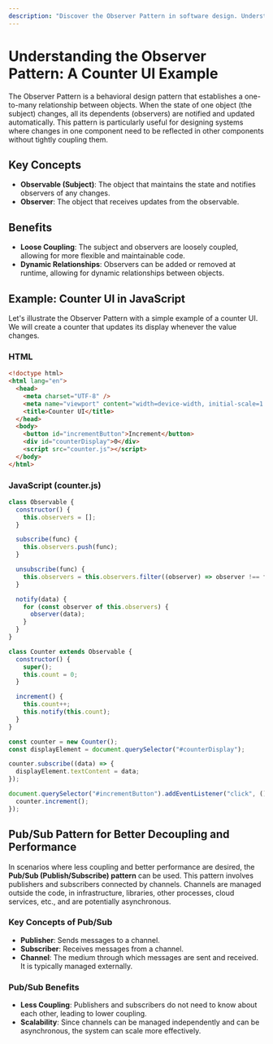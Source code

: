```yaml
---
description: "Discover the Observer Pattern in software design. Understand its concepts and benefits through a practical JavaScript example."
---
```


# Understanding the Observer Pattern: A Counter UI Example

The Observer Pattern is a behavioral design pattern that establishes a one-to-many relationship between objects. When the state of one object (the subject) changes, all its dependents (observers) are notified and updated automatically. This pattern is particularly useful for designing systems where changes in one component need to be reflected in other components without tightly coupling them.

## Key Concepts

- **Observable (Subject)**: The object that maintains the state and notifies observers of any changes.
- **Observer**: The object that receives updates from the observable.

## Benefits

- **Loose Coupling**: The subject and observers are loosely coupled, allowing for more flexible and maintainable code.
- **Dynamic Relationships**: Observers can be added or removed at runtime, allowing for dynamic relationships between objects.

## Example: Counter UI in JavaScript

Let's illustrate the Observer Pattern with a simple example of a counter UI. We will create a counter that updates its display whenever the value changes.

### HTML

```html
<!doctype html>
<html lang="en">
  <head>
    <meta charset="UTF-8" />
    <meta name="viewport" content="width=device-width, initial-scale=1.0" />
    <title>Counter UI</title>
  </head>
  <body>
    <button id="incrementButton">Increment</button>
    <div id="counterDisplay">0</div>
    <script src="counter.js"></script>
  </body>
</html>
```

### JavaScript (counter.js)

```javascript
class Observable {
  constructor() {
    this.observers = [];
  }

  subscribe(func) {
    this.observers.push(func);
  }

  unsubscribe(func) {
    this.observers = this.observers.filter((observer) => observer !== func);
  }

  notify(data) {
    for (const observer of this.observers) {
      observer(data);
    }
  }
}

class Counter extends Observable {
  constructor() {
    super();
    this.count = 0;
  }

  increment() {
    this.count++;
    this.notify(this.count);
  }
}

const counter = new Counter();
const displayElement = document.querySelector("#counterDisplay");

counter.subscribe((data) => {
  displayElement.textContent = data;
});

document.querySelector("#incrementButton").addEventListener("click", () => {
  counter.increment();
});
```

## Pub/Sub Pattern for Better Decoupling and Performance

In scenarios where less coupling and better performance are desired, the **Pub/Sub (Publish/Subscribe) pattern** can be used. This pattern involves publishers and subscribers connected by channels. Channels are managed outside the code, in infrastructure, libraries, other processes, cloud services, etc., and are potentially asynchronous.

### Key Concepts of Pub/Sub

- **Publisher**: Sends messages to a channel.
- **Subscriber**: Receives messages from a channel.
- **Channel**: The medium through which messages are sent and received. It is typically managed externally.

### Pub/Sub Benefits

- **Less Coupling**: Publishers and subscribers do not need to know about each other, leading to lower coupling.
- **Scalability**: Since channels can be managed independently and can be asynchronous, the system can scale more effectively.
